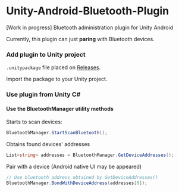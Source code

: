 # Unity-Android-Bluetooth-Plugin
[Work in progress] Bluetooth administration plugin for Unity Android

Currently, this plugin can just **paring** with Bluetooth devices.

### Add plugin to Unity project

`.unitypackage` file placed on [Releases](https://github.com/kshoji/Unity-Android-Bluetooth-Plugin/releases).

Import the package to your Unity project.

### Use plugin from Unity C#

#### Use the BluetoothManager utility methods

Starts to scan devices:
```cs
BluetoothManager.StartScanBluetooth();
```

Obtains found devices' addresses
```cs
List<string> addresses = BluetoothManager.GetDeviceAddresses();
```

Pair with a device (Android native UI may be appeared)
```cs
// Use bluetooth address obtained by GetDeviceAddresses()
BluetoothManager.BondWithDeviceAddress(addresses[0]);
```
